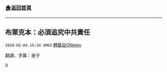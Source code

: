 ###  [:house:返回首頁](https://github.com/ourhimalayas/txt)
---

## 布萊克本：必須追究中共責任
`2020-05-04 15:34 GM65` [轉載自GNews](https://gnews.org/zh-hant/193931/)

翻譯、字幕：麥子

0
